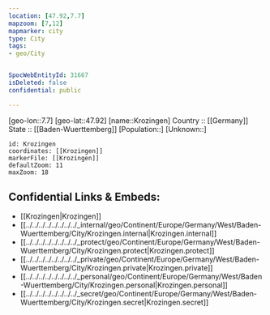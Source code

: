 ```yaml
---
location: [47.92,7.7] 
mapzoom: [7,12] 
mapmarker: city 
type: City
tags:
- geo/City


SpocWebEntityId: 31667
isDeleted: false
confidential: public

---
```

[geo-lon::7.7] 
[geo-lat::47.92] 
[name::Krozingen] 
Country :: [[Germany]]  
State :: [[Baden-Wuerttemberg]] 
[Population::] 
[Unknown::] 


```leaflet
id: Krozingen
coordinates: [[Krozingen]] 
markerFile: [[Krozingen]] 
defaultZoom: 11 
maxZoom: 18
```


## Confidential Links & Embeds: 
- [[Krozingen|Krozingen]]  
- [[../../../../../../../../_internal/geo/Continent/Europe/Germany/West/Baden-Wuerttemberg/City/Krozingen.internal|Krozingen.internal]] 
- [[../../../../../../../../_protect/geo/Continent/Europe/Germany/West/Baden-Wuerttemberg/City/Krozingen.protect|Krozingen.protect]] 
- [[../../../../../../../../_private/geo/Continent/Europe/Germany/West/Baden-Wuerttemberg/City/Krozingen.private|Krozingen.private]] 
- [[../../../../../../../../_personal/geo/Continent/Europe/Germany/West/Baden-Wuerttemberg/City/Krozingen.personal|Krozingen.personal]] 
- [[../../../../../../../../_secret/geo/Continent/Europe/Germany/West/Baden-Wuerttemberg/City/Krozingen.secret|Krozingen.secret]] 
